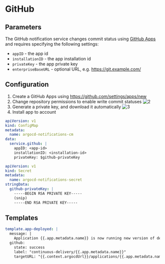 # GitHub

## Parameters

The GitHub notification service changes commit status using [GitHub Apps](https://docs.github.com/en/developers/apps) and requires specifying the following settings:

* `appID` - the app id
* `installationID` - the app installation id
* `privateKey` - the app private key
* `enterpriseBaseURL` - optional URL, e.g. https://git.example.com/

## Configuration

1. Create a GitHub Apps using https://github.com/settings/apps/new
1. Change repository permissions to enable write commit statuses
![2](https://user-images.githubusercontent.com/18019529/108397381-3ca57980-725b-11eb-8d17-5b8992dc009e.png)
1. Generate a private key, and download it automatically
![3](https://user-images.githubusercontent.com/18019529/108397926-d4a36300-725b-11eb-83fe-74795c8c3e03.png)
1. Install app to account

```yaml
apiVersion: v1
kind: ConfigMap
metadata:
  name: argocd-notifications-cm
data:
  service.github: |
    appID: <app-id>
    installationID: <installation-id>
    privateKey: $github-privateKey
```

```yaml
apiVersion: v1
kind: Secret
metadata:
  name: argocd-notifications-secret
stringData:
  github-privateKey: |
    -----BEGIN RSA PRIVATE KEY-----
    (snip)
    -----END RSA PRIVATE KEY-----
```

## Templates

```yaml
template.app-deployed: |
  message: |
    Application {{.app.metadata.name}} is now running new version of deployments manifests.
  github:
    state: success
    label: "continuous-delivery/{{.app.metadata.name}}"
    targetURL: "{{.context.argocdUrl}}/applications/{{.app.metadata.name}}?operation=true"
```
